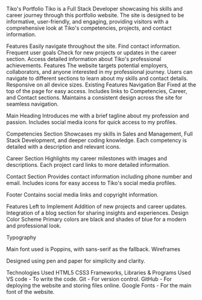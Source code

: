 Tiko's Portfolio
Tiko is a Full Stack Developer showcasing his skills and career journey through this portfolio website. The site is designed to be informative, user-friendly, and engaging, providing visitors with a comprehensive look at Tiko's competencies, projects, and contact information.

Features
Easily navigate throughout the site.
Find contact information.
Frequent user goals
Check for new projects or updates in the career section.
Access detailed information about Tiko's professional achievements.
Features
The website targets potential employers, collaborators, and anyone interested in my professional journey.
Users can navigate to different sections to learn about my skills and contact details.
Responsive on all device sizes.
Existing Features
Navigation Bar
Fixed at the top of the page for easy access.
Includes links to Competencies, Career, and Contact sections.
Maintains a consistent design across the site for seamless navigation.


Main Heading
Introduces me with a brief tagline about my profession and passion.
Includes social media icons for quick access to my profiles.


Competencies Section
Showcases my skills in Sales and Management, Full Stack Development, and deeper coding knowledge.
Each competency is detailed with a description and relevant icons.

Career Section
Highlights my career milestones with images and descriptions.
Each project card links to more detailed information.

Contact Section
Provides contact information including phone number and email.
Includes icons for easy access to Tiko's social media profiles.

Footer
Contains social media links and copyright information.


Features Left to Implement
Addition of new projects and career updates.
Integration of a blog section for sharing insights and experiences.
Design
Color Scheme
Primary colors are black and shades of blue for a modern and professional look.


Typography

Main font used is Poppins, with sans-serif as the fallback.
Wireframes

Designed using pen and paper for simplicity and clarity.


Technologies Used
HTML5
CSS3
Frameworks, Libraries & Programs Used
VS code - To write the code.
Git - For version control.
GitHub - For deploying the website and storing files online.
Google Fonts - For the main font of the website.
